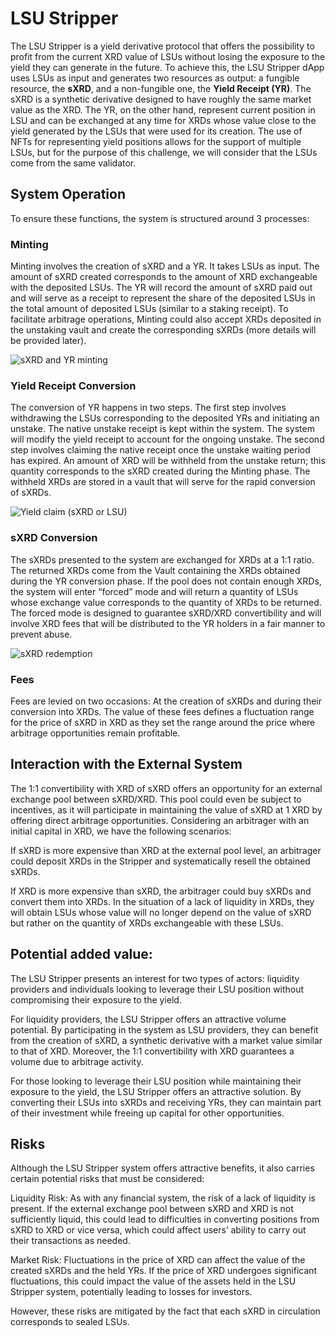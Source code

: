 # **LSU Stripper** 


The LSU Stripper is a yield derivative protocol that offers the possibility to profit from the current XRD value of LSUs without losing the exposure to the yield they can generate in the future. To achieve this, the LSU Stripper dApp uses LSUs as input and generates two resources as output: a fungible resource, the **sXRD**, and a non-fungible one, the **Yield Receipt (YR)**. The sXRD is a synthetic derivative designed to have roughly the same market value as the XRD. The YR, on the other hand, represent current position in LSU and can be exchanged at any time for XRDs whose value close to the yield generated by the LSUs that were used for its creation. The use of NFTs for representing yield positions allows for the support of multiple LSUs, but for the purpose of this challenge, we will consider that the LSUs come from the same validator. 

## System Operation

To ensure these functions, the system is structured around 3 processes:

### Minting
Minting involves the creation of sXRD and a YR. It takes LSUs as input. The amount of sXRD created corresponds to the amount of XRD exchangeable with the deposited LSUs. The YR will record the amount of sXRD paid out and will serve as a receipt to represent the share of the deposited LSUs in the total amount of deposited LSUs (similar to a staking receipt). To facilitate arbitrage operations, Minting could also accept XRDs deposited in the unstaking vault and create the corresponding sXRDs (more details will be provided later).

![sXRD and YR minting](https://res.cloudinary.com/daisvxhyu/image/upload/v1713800056/weft/lsu-strip/mint-sxrd-and-yr.png)
  
### Yield Receipt Conversion
 The conversion of YR happens in two steps. The first step involves withdrawing the LSUs corresponding to the deposited YRs and initiating an unstake. The native unstake receipt is kept within the system. The system will modify the yield receipt to account for the ongoing unstake. The second step involves claiming the native receipt once the unstake waiting period has expired. An amount of XRD will be withheld from the unstake return; this quantity corresponds to the sXRD created during the Minting phase. The withheld XRDs are stored in a vault that will serve for the rapid conversion of sXRDs.

![Yield claim (sXRD or LSU)](https://res.cloudinary.com/daisvxhyu/image/upload/v1713800058/weft/lsu-strip/redeem-yr.png)

### sXRD Conversion

The sXRDs presented to the system are exchanged for XRDs at a 1:1 ratio. The returned XRDs come from the Vault containing the XRDs obtained during the YR conversion phase. If the pool does not contain enough XRDs, the system will enter “forced” mode and will return a quantity of LSUs whose exchange value corresponds to the quantity of XRDs to be returned. The forced mode is designed to guarantee sXRD/XRD convertibility and will involve XRD fees that will be distributed to the YR holders in a fair manner to prevent abuse.

![sXRD redemption](https://res.cloudinary.com/daisvxhyu/image/upload/v1713800059/weft/lsu-strip/redeem-sxrd.png)

### Fees 
Fees are levied on two occasions: At the creation of sXRDs and during their conversion into XRDs. The value of these fees defines a fluctuation range for the price of sXRD in XRD as they set the range around the price where arbitrage opportunities remain profitable.

## Interaction with the External System

The 1:1 convertibility with XRD of sXRD offers an opportunity for an external exchange pool between sXRD/XRD. This pool could even be subject to incentives, as it will participate in maintaining the value of sXRD at 1 XRD by offering direct arbitrage opportunities. Considering an arbitrager with an initial capital in XRD, we have the following scenarios:

If sXRD is more expensive than XRD at the external pool level, an arbitrager could deposit XRDs in the Stripper and systematically resell the obtained sXRDs.

If XRD is more expensive than sXRD, the arbitrager could buy sXRDs and convert them into XRDs. In the situation of a lack of liquidity in XRDs, they will obtain LSUs whose value will no longer depend on the value of sXRD but rather on the quantity of XRDs exchangeable with these LSUs. 

## Potential added value:

The LSU Stripper presents an interest for two types of actors: liquidity providers and individuals looking to leverage their LSU position without compromising their exposure to the yield.

For liquidity providers, the LSU Stripper offers an attractive volume potential. By participating in the system as LSU providers, they can benefit from the creation of sXRD, a synthetic derivative with a market value similar to that of XRD. Moreover, the 1:1 convertibility with XRD guarantees a volume due to arbitrage activity.

For those looking to leverage their LSU position while maintaining their exposure to the yield, the LSU Stripper offers an attractive solution. By converting their LSUs into sXRDs and receiving YRs, they can maintain part of their investment while freeing up capital for other opportunities.

## Risks

Although the LSU Stripper system offers attractive benefits, it also carries certain potential risks that must be considered:

Liquidity Risk: As with any financial system, the risk of a lack of liquidity is present. If the external exchange pool between sXRD and XRD is not sufficiently liquid, this could lead to difficulties in converting positions from sXRD to XRD or vice versa, which could affect users’ ability to carry out their transactions as needed.

Market Risk: Fluctuations in the price of XRD can affect the value of the created sXRDs and the held YRs. If the price of XRD undergoes significant fluctuations, this could impact the value of the assets held in the LSU Stripper system, potentially leading to losses for investors.

However, these risks are mitigated by the fact that each sXRD in circulation corresponds to sealed LSUs.